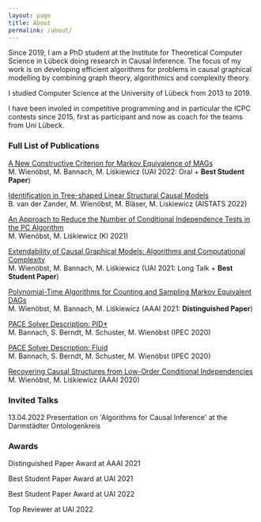 ```yaml
---
layout: page
title: About
permalink: /about/
---
```


Since 2019, I am a PhD student at the Institute for Theoretical Computer Science in Lübeck doing research in Causal Inference. The focus of my work is on developing efficient algorithms for problems in causal graphical modelling by combining graph theory, algorithmics and complexity theory.

I studied Computer Science at the University of Lübeck from 2013 to 2019. 

I have been involed in competitive programming and in particular the ICPC contests since 2015, first as participant and now as coach for the teams from Uni Lübeck.

### Full List of Publications
[A New Constructive Criterion for Markov Equivalence of MAGs](https://proceedings.mlr.press/v180/wienobst22a.html)  
M. Wienöbst, M. Bannach, M. Liśkiewicz (UAI 2022: Oral + **Best Student Paper**)

[Identification in Tree-shaped Linear Structural Causal Models](https://proceedings.mlr.press/v151/van-der-zander22a.html)   
B. van der Zander, M. Wienöbst, M. Bläser, M. Liskiewicz (AISTATS 2022)

[An Approach to Reduce the Number of Conditional Independence Tests in the PC Algorithm](https://link.springer.com/chapter/10.1007/978-3-030-87626-5_21)    
M. Wienöbst, M. Liśkiewicz (KI 2021)

[Extendability of Causal Graphical Models: Algorithms and Computational Complexity](https://proceedings.mlr.press/v161/wienobst21a.html)     
M. Wienöbst, M. Bannach, M. Liśkiewicz (UAI 2021: Long Talk + **Best Student Paper**)

[Polynomial-Time Algorithms for Counting and Sampling Markov Equivalent DAGs](https://arxiv.org/abs/2012.09679)  
M. Wienöbst, M. Bannach, M. Liśkiewicz (AAAI 2021: **Distinguished Paper**)

[PACE Solver Description: PID*](https://drops.dagstuhl.de/opus/volltexte/2020/13331/pdf/LIPIcs-IPEC-2020-28.pdf)  
M. Bannach, S. Berndt, M. Schuster, M. Wienöbst (IPEC 2020)

[PACE Solver Description: Fluid](https://drops.dagstuhl.de/opus/volltexte/2020/13330/pdf/LIPIcs-IPEC-2020-27.pdf)  
M. Bannach, S. Berndt, M. Schuster, M. Wienöbst (IPEC 2020)

[Recovering Causal Structures from Low-Order Conditional Independencies](https://arxiv.org/abs/2010.02675)  
M. Wienöbst,  M. Liśkiewicz (AAAI 2020)

### Invited Talks
13.04.2022 Presentation on 'Algorithms for Causal Inference' at the Darmstädter Ontologenkreis

### Awards
Distinguished Paper Award at AAAI 2021

Best Student Paper Award at UAI 2021

Best Student Paper Award at UAI 2022

Top Reviewer at UAI 2022
